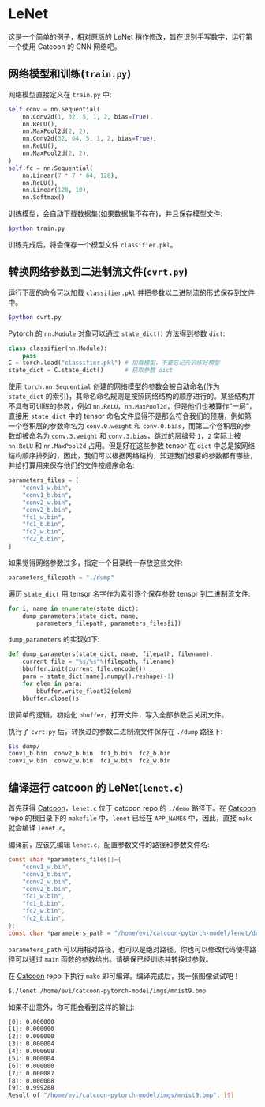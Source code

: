 # LeNet

这是一个简单的例子，相对原版的 LeNet 稍作修改，旨在识别手写数字，运行第一个使用 Catcoon 的 CNN 网络吧。

## 网络模型和训练(`train.py`)

网络模型直接定义在 `train.py` 中:

```python
self.conv = nn.Sequential(
    nn.Conv2d(1, 32, 5, 1, 2, bias=True),
    nn.ReLU(),
	nn.MaxPool2d(2, 2),
	nn.Conv2d(32, 64, 5, 1, 2, bias=True),
	nn.ReLU(),
	nn.MaxPool2d(2, 2),
)
self.fc = nn.Sequential(
	nn.Linear(7 * 7 * 64, 128),
	nn.ReLU(),
	nn.Linear(128, 10),
	nn.Softmax()
```

训练模型，会自动下载数据集(如果数据集不存在)，并且保存模型文件:
```bash
$python train.py
```
训练完成后，将会保存一个模型文件 `classifier.pkl`。

## 转换网络参数到二进制流文件(`cvrt.py`)

运行下面的命令可以加载 `classifier.pkl` 并把参数以二进制流的形式保存到文件中。

```bash
$python cvrt.py
```
Pytorch 的 `nn.Module` 对象可以通过 `state_dict()` 方法得到参数 `dict`:

```python
class classifier(nn.Module):
	pass
C = torch.load("classifier.pkl") # 加载模型，不要忘记先训练好模型
state_dict = C.state_dict()      # 获取参数 dict
```

使用 `torch.nn.Sequential` 创建的网络模型的参数会被自动命名(作为 `state_dict` 的索引)，其命名命名规则是按照网络结构的顺序进行的。某些结构并不具有可训练的参数，例如 `nn.ReLU`，`nn.MaxPool2d`，但是他们也被算作“一层”，直接用 `state_dict` 中的 tensor 命名文件显得不是那么符合我们的预期，例如第一个卷积层的参数命名为 `conv.0.weight` 和 `conv.0.bias`，而第二个卷积层的参数却被命名为 `conv.3.weight` 和 `conv.3.bias`，跳过的层编号 `1`，`2` 实际上被 `nn.ReLU` 和 `nn.MaxPool2d` 占用。但是好在这些参数 tensor 在 `dict` 中总是按网络结构顺序排列的，因此，我们可以根据网络结构，知道我们想要的参数都有哪些，并给打算用来保存他们的文件按顺序命名:

```python
parameters_files = [
	"conv1_w.bin",
	"conv1_b.bin",
	"conv2_w.bin",
	"conv2_b.bin",
	"fc1_w.bin",
	"fc1_b.bin",
	"fc2_w.bin",
	"fc2_b.bin",
]
```

如果觉得网络参数过多，指定一个目录统一存放这些文件:

```python
parameters_filepath = "./dump"
```

遍历 `state_dict` 用 tensor 名字作为索引逐个保存参数 tensor 到二进制流文件:

```python
for i, name in enumerate(state_dict):
	dump_parameters(state_dict, name,
		parameters_filepath, parameters_files[i])
```
`dump_parameters` 的实现如下:

```python
def dump_parameters(state_dict, name, filepath, filename):
	current_file = "%s/%s"%(filepath, filename)
	bbuffer.init(current_file.encode())
	para = state_dict[name].numpy().reshape(-1)
	for elem in para:
		bbuffer.write_float32(elem)
	bbuffer.close()s
```

很简单的逻辑，初始化 `bbuffer`，打开文件，写入全部参数后关闭文件。

执行了 `cvrt.py` 后，转换过的参数二进制流文件保存在 `./dump` 路径下:

```bash
$ls dump/
conv1_b.bin  conv2_b.bin  fc1_b.bin  fc2_b.bin
conv1_w.bin  conv2_w.bin  fc1_w.bin  fc2_w.bin
```

## 编译运行 catcoon 的 LeNet(`lenet.c`)

首先获得 [Catcoon](https://github.com/i-evi/catcoon)，`lenet.c` 位于 catcoon repo 的 `./demo` 路径下。在 [Catcoon](https://github.com/i-evi/catcoon) repo 的根目录下的 `makefile` 中，`lenet` 已经在 `APP_NAMES` 中，因此，直接 `make` 就会编译 `lenet.c`。

编译前，应该先编辑 `lenet.c`，配置参数文件的路径和参数文件名:

```c
const char *parameters_files[]={
	"conv1_w.bin",
	"conv1_b.bin",
	"conv2_w.bin",
	"conv2_b.bin",
	"fc1_w.bin",
	"fc1_b.bin",
	"fc2_w.bin",
	"fc2_b.bin",
};
const char *parameters_path = "/home/evi/catcoon-pytorch-model/lenet/dump";
```
`parameters_path` 可以用相对路径，也可以是绝对路径，你也可以修改代码使得路径可以通过 `main` 函数的参数给出。请确保已经训练并转换过参数。

在 [Catcoon](https://github.com/i-evi/catcoon) repo 下执行 `make` 即可编译。编译完成后，找一张图像试试吧！

```bash
$./lenet /home/evi/catcoon-pytorch-model/imgs/mnist9.bmp
```
如果不出意外，你可能会看到这样的输出:

```bash
[0]: 0.000000
[1]: 0.000000
[2]: 0.000000
[3]: 0.000004
[4]: 0.000608
[5]: 0.000004
[6]: 0.000000
[7]: 0.000087
[8]: 0.000008
[9]: 0.999288
Result of "/home/evi/catcoon-pytorch-model/imgs/mnist9.bmp": [9]
```